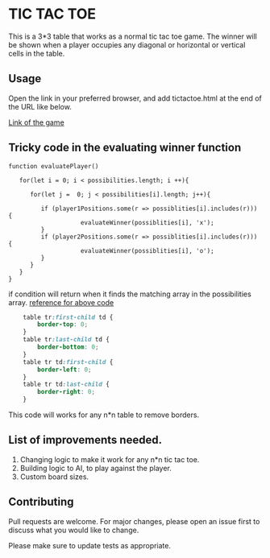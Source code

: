 # TIC TAC TOE

This is a 3*3 table that works as a normal tic tac toe game. The winner will be shown when a player occupies any diagonal or horizontal or vertical cells in the table.

## Usage

Open the link in your preferred browser, and add tictactoe.html at the end of the URL like below.

[Link of the game](https://bhavyagovind.github.io/TicTacToe/tictactoe.html)

## Tricky code in the evaluating winner function 

```jquery
function evaluatePlayer()

   for(let i = 0; i < possibilities.length; i ++){
   
      for(let j =  0; j < possibilities[i].length; j++){
    
         if (player1Positions.some(r => possiblities[i].includes(r))) {
                    evaluateWinner(possiblities[i], 'x');
         }
         if (player2Positions.some(r => possiblities[i].includes(r))) {
                    evaluateWinner(possiblities[i], 'o');
         }
      }
   }
}
```
if condition will return when it finds the matching array in the possibilities array.
[reference for above code](https://stackoverflow.com/questions/16312528/check-if-an-array-contains-any-element-of-another-array-in-javascript)

``` css selctors to remove borders
    table tr:first-child td {
        border-top: 0;
    }
    table tr:last-child td {
        border-bottom: 0;
    }
    table tr td:first-child {
        border-left: 0;
    }
    table tr td:last-child {
        border-right: 0;
    }
```
This code will works for any n*n table to remove borders.



## List of improvements needed.

1. Changing logic to make it work for any n*n tic tac toe.
2. Building logic to AI, to play against the player.
3. Custom board sizes.

## Contributing
Pull requests are welcome. For major changes, please open an issue first to discuss what you would like to change.

Please make sure to update tests as appropriate.
